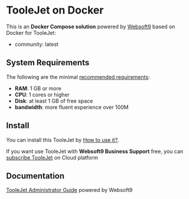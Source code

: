 # TooleJet on Docker  

This is an **Docker Compose solution** powered by [Websoft9](https://www.websoft9.com) based on Docker for TooleJet:


 - community:  latest


## System Requirements

The following are the minimal [recommended requirements](https://github.com/ToolJet/ToolJet):

* **RAM**: 1 GB or more
* **CPU**: 1 cores or higher
* **Disk**: at least 1 GB of free space
* **bandwidth**: more fluent experience over 100M  

## Install

You can install this TooleJet by [How to use it?](https://github.com/Websoft9/docker-library#how-to-use-it).   

If you want use TooleJet with **Websoft9 Business Support** free, you can [subscribe TooleJet](https://www.websoft9.com/apps) on Cloud platform

## Documentation

[TooleJet Administrator Guide](https://support.websoft9.com/docs/tooljet) powered by Websoft9